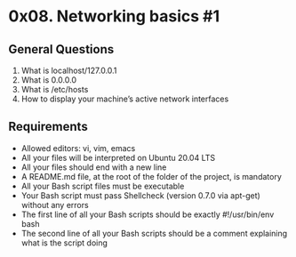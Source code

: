 # 0x08. Networking basics #1 #

## General Questions ##
1. What is localhost/127.0.0.1
2. What is 0.0.0.0
3. What is /etc/hosts
4. How to display your machine’s active network interfaces

## Requirements ##
- Allowed editors: vi, vim, emacs
- All your files will be interpreted on Ubuntu 20.04 LTS
- All your files should end with a new line
- A README.md file, at the root of the folder of the project, is mandatory
- All your Bash script files must be executable
- Your Bash script must pass Shellcheck (version 0.7.0 via apt-get) without any errors
- The first line of all your Bash scripts should be exactly #!/usr/bin/env bash
- The second line of all your Bash scripts should be a comment explaining what is the script doing